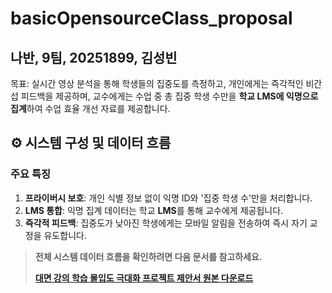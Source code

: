 # basicOpensourceClass_proposal
**나반, 9팀, 20251899, 김성빈**
---
목표: 실시간 영상 분석을 통해 학생들의 집중도를 측정하고, 개인에게는 즉각적인 비간섭 피드백을 제공하며, 교수에게는 수업 중 총 집중 학생 수만을 **학교 LMS에 익명으로 집계**하여 수업 효율 개선 자료를 제공합니다.

## ⚙️ 시스템 구성 및 데이터 흐름

### 주요 특징

1.  **프라이버시 보호**: 개인 식별 정보 없이 익명 ID와 '집중 학생 수'만을 처리합니다.
2.  **LMS 통합**: 익명 집계 데이터는 학교 **LMS**를 통해 교수에게 제공됩니다.
3.  **즉각적 피드백**: 집중도가 낮아진 학생에게는 모바일 알림을 전송하여 즉시 자기 교정을 유도합니다.

> **전체 시스템 데이터 흐름을 확인하려면 다음 문서를 참고하세요.**
>
>**[대면 강의 학습 몰입도 극대화 프로젝트 제안서 원본 다운로드](대면강의학습몰입도극대화(20251899,김성빈).pdf)**

